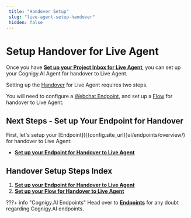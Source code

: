 ```yaml
---
 title: "Handover Setup" 
 slug: "live-agent-setup-handover" 
 hidden: false 
---
```

# Setup Handover for Live Agent
<div class="divider"></div>

Once you have [**Set up your Project Inbox for Live Agent**]({{config.site_url}}ai/handover-providers/live-agent-setup/live-agent-setup-inbox/), you can set up your Cognigy.AI Agent for handover to Live Agent.

Setting up the [Handover]({{config.site_url}}ai/tools/agent-handover/) for Live Agent requires two steps.

You will need to configure a [Webchat Endpoint]({{config.site_url}}ai/endpoints/webchat/webchat/), and set up a [Flow]({{config.site_url}}ai/resources/build/flows/) for handover to Live Agent.

## Next Steps - Set up Your Endpoint for Handover
<div class="divider"></div>
First, let's setup your [Endpoint]({{config.site_url}}ai/endpoints/overview/) for handover to Live Agent:

- [**Set up your Endpoint for Handover to Live Agent**]({{config.site_url}}ai/handover-providers/live-agent-setup/live-agent-setup-handover-endpoint/)

## Handover Setup Steps Index
<div class="divider"></div>

1. [**Set up your Endpoint for Handover to Live Agent**]({{config.site_url}}ai/handover-providers/live-agent-setup/live-agent-setup-handover-endpoint/)
2. [**Set up your Flow for Handover to Live Agent**]({{config.site_url}}ai/handover-providers/live-agent-setup/live-agent-setup-handover-flow/)

???+ info "Cognigy.AI Endpoints"
    Head over to [**Endpoints**]({{config.site_url}}ai/endpoints/overview/) for any doubt regarding Cognigy.AI endpoints.